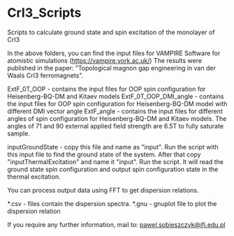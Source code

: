 # CrI3_Scripts
Scripts to calculate ground state and spin excitation of the monolayer of CrI3

In the above folders, you can find the input files for VAMPIRE Software for atomistic simulations (https://vampire.york.ac.uk/)
The results were published in the paper: "Topological magnon gap engineering in van der Waals CrI3 ferromagnets".

ExtF_0T_OOP - contains the input files for OOP spin configuration for Heisenberg-BQ-DM and Kitaev models
ExtF_0T_OOP_DMI_angle - contains the input files for OOP spin configuration for Heisenberg-BQ-DM model with different DMI vector angle
ExtF_angle - contains the input files for different angles of  spin configuration for Heisenberg-BQ-DM and Kitaev models. The angles of 71 and 90 external applied field strength are 6.5T to fully saturate sample.

inputGroundState - copy this file and name as "input". Run the script with this input file to find the ground state of the system.
After that copy "inputThermalExcitation" and name it "input". Run the script. It will read the ground state spin configuration and output spin configuration state in the thermal excitation.

You can process output data using FFT to get dispersion relations.

*.csv - files contain the dispersion spectra.
*.gnu - gnuplot file to plot the dispersion relation


If you require any further information, mail to:
pawel.sobieszczyk@ifj.edu.pl
